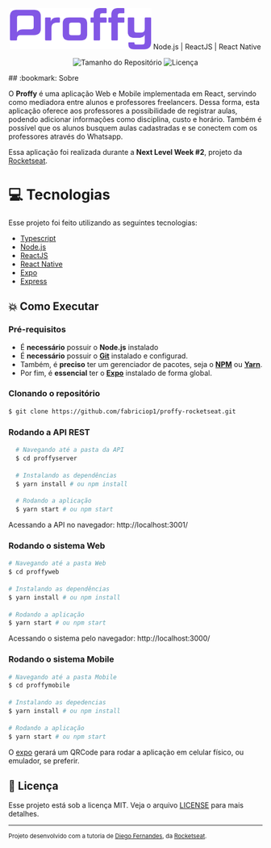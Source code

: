 <p align="center">
   <img src="./.github/logo.png" alt="Proffy" width="280"/>
  Node.js | ReactJS | React Native
</p>

<p align="center">
  <img alt="Tamanho do Repositório" src="https://img.shields.io/github/repo-size/fabriciop1/proffy-rocketseat?color=774DD6">
  <img alt="Licença" src="https://img.shields.io/badge/license-MIT-8257E5">
</p>
## :bookmark: Sobre

O **Proffy** é uma aplicação Web e Mobile implementada em React, servindo como mediadora entre alunos e professores freelancers. Dessa forma, esta aplicação oferece aos professores a possibilidade de registrar aulas, podendo adicionar informações como disciplina, custo e horário. Também é possível que os alunos busquem aulas cadastradas e se conectem com os professores através do Whatsapp.
  
Essa aplicação foi realizada durante a **Next Level Week #2**, projeto da [Rocketseat](https://rocketseat.com.br/).

# :computer: Tecnologias
Esse projeto foi feito utilizando as seguintes tecnologias:

* [Typescript](https://www.typescriptlang.org/)      
* [Node.js](https://nodejs.org/en/)
* [ReactJS](https://reactjs.org/)
* [React Native](http://facebook.github.io/react-native/)      
* [Expo](https://expo.io/)       
* [Express](https://expressjs.com/) 

## :boom: Como Executar

### **Pré-requisitos**

  - É **necessário** possuir o **Node.js** instalado
  - É **necessário** possuir o **[Git](https://git-scm.com/)** instalado e configurad.
  - Também, é **preciso** ter um gerenciador de pacotes, seja o **[NPM](https://www.npmjs.com/)** ou **[Yarn](https://yarnpkg.com/)**.
  - Por fim, é **essencial** ter o **[Expo](https://expo.io/)** instalado de forma global.

### Clonando o repositório

```sh
$ git clone https://github.com/fabriciop1/proffy-rocketseat.git
```

### Rodando a API REST

```sh
  # Navegando até a pasta da API
  $ cd proffyserver
  
  # Instalando as dependências
  $ yarn install # ou npm install
  
  # Rodando a aplicação
  $ yarn start # ou npm start
```

Acessando a API no navegador: http://localhost:3001/

### Rodando o sistema Web

```bash
# Navegando até a pasta Web
$ cd proffyweb

# Instalando as dependências
$ yarn install # ou npm install

# Rodando a aplicação
$ yarn start # ou npm start
```

Acessando o sistema pelo navegador: http://localhost:3000/

### Rodando o sistema Mobile 

```bash
# Navegando até a pasta Mobile
$ cd proffymobile

# Instalando as depedencias
$ yarn install # ou npm install

# Rodando a aplicação
$ yarn start # ou npm start
```

O [expo](https://play.google.com/store/apps/details?id=host.exp.exponent) gerará um QRCode para rodar a aplicação em celular físico, ou emulador, se preferir.

## :memo: Licença

Esse projeto está sob a licença MIT. Veja o arquivo [LICENSE](LICENSE.md) para mais detalhes.

---
<sup>Projeto desenvolvido com a tutoria de [Diego Fernandes](https://github.com/diego3g), da [Rocketseat](rocketseat.com.br).</sup>

